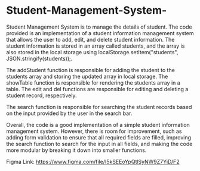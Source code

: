 # Student-Management-System-
Student Management System is to manage the details  of student.
The code provided is an implementation of a student information management system that allows the user to add, edit, and delete student information. The student information is stored in an array called students, and the array is also stored in the local storage using localStorage.setItem("students", JSON.stringify(students));.

The addStudent function is responsible for adding the student to the students array and storing the updated array in local storage. The showTable function is responsible for rendering the students array in a table. The edit and del functions are responsible for editing and deleting a student record, respectively.

The search function is responsible for searching the student records based on the input provided by the user in the search bar.

Overall, the code is a good implementation of a simple student information management system. However, there is room for improvement, such as adding form validation to ensure that all required fields are filled, improving the search function to search for the input in all fields, and making the code more modular by breaking it down into smaller functions.


Figma Link: https://www.figma.com/file/I5kSEEoYpQtlSyNW9Z7YiD/F2
